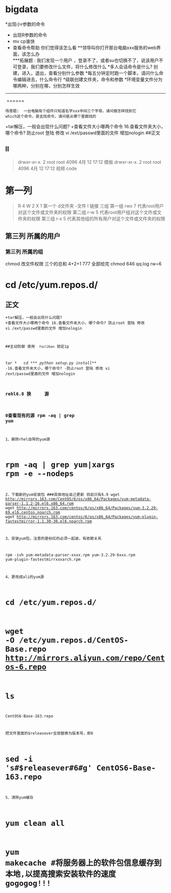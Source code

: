 # bigdata
*出现小r参数的命令
* 出现R参数的命令
* mv cp谁快
* 查看命令帮助 你们觉得该怎么看
**领导叫你打开那台电脑xxx服务的web界面，该怎么办      
***拓展题 : 我们发现一个用户 ，登录不了，或者su也切换不了，说该用户不可登录，我们要修改什么文件，将什么修改什么
        *多人会话命令是什么? 创建，进入，退出，查看分别什么参数
        *每五分钟定时跑一个脚本，请问什么命令编辑进去，什么命令行
        *级联创建文件夹，命令和参数
        *环境变量文件分为哪两种，分别在哪，分别怎样生效
**************
 ======
```隐藏文件什么标识开始，什么命令参数查看
场景题:  一台电脑有个组件只知道名字xxx中间三个字母，请问做怎样找到它
which这个命令，是去找命令，请问是从哪个里面找的
```
+tar解压，一般会出现什么问题?
+查看文件大小哪两个命令
16.查看文件夹大小，哪个命令?
防止root 登陆 修改  vi /ext/passwd里面的文件 增加nologin
##正文
 
##  ll
>drwxr-xr-x. 2 root   root       4096 4月  12 17:12 模板
drwxr-xr-x. 2 root   root       4096 4月  12 17:12 视频
</code>code
#   第一列   
>  R 4  W 2  X  1
第一个   d文件夹   -文件  l 链接
三组  第一组 rwx 7 代表root用户对这个文件或文件夹的权限
      第二组   r-w  5  代表root用户组对这个文件或文件夹的权限
      第三组 r-x    5 代表其他组的所有用户对这个文件或文件夹的权限
##  第三列  所属的用户
###    第三列  所属的组
chmod  改文件权限  三个的总和   4+2+1 777 全部给完
chmod  646  qq.log  rw=6
# cd /etc/yum.repos.d/
## 正文


</code></pre>
<code>+tar解压，一般会出现什么问题?
                            +查看文件大小哪两个命令
                            16.查看文件夹大小，哪个命令?
              防止root 登陆 修改  vi /ext/passwd里面的文件 增加nologin


##主动防御
使用 `  fail2ban `  锁定ip

*tar
 *   cd
     ***  python  setup.py install***
-16.查看文件夹大小，哪个命令?
-防止root 登陆 修改  vi /ext/passwd里面的文件 增加nologin
        
  ### rehl6.8 换     源
 ### 0查看现有的源 rpm -aq | grep yum
  1、删除rhel自带的yum源

# rpm -aq | grep yum|xargs rpm -e --nodeps

2、下载新的yum安装包
###具体地址自己更新 目前只有6.9
wget http://mirrors.163.com/CentOS/6/os/x86_64/Packages/yum-metadata-parser-1.1.2-16.el6.x86_64.rpm
wget http://mirrors.163.com/centos/6/os/x86_64/Packages/yum-3.2.29-69.el6.centos.noarch.rpm
wget http://mirrors.163.com/centos/6/os/x86_64/Packages/yum-plugin-fastestmirror-1.1.30-30.el6.noarch.rpm

3、安装yum包，注意的是标红的必须一起装，有依赖关系

rpm -ivh yum-metadata-parser-xxxx.rpm yum-3.2.29-6xxx.rpm yum-plugin-fastestmirrxxxarch.rpm

4、更改成ali的yum源

# cd /etc/yum.repos.d/

#   wget -O /etc/yum.repos.d/CentOS-Base.repo http://mirrors.aliyun.com/repo/Centos-6.repo 

# ls
CentOS6-Base-163.repo

把文件里面的$releasever全部替换为版本号，即6

# sed -i 's#$releasever#6#g' CentOS6-Base-163.repo

5、清除yum缓存

# yum clean all

# yum makecache    #将服务器上的软件包信息缓存到本地,以提高搜索安装软件的速度  gogogog!!!

